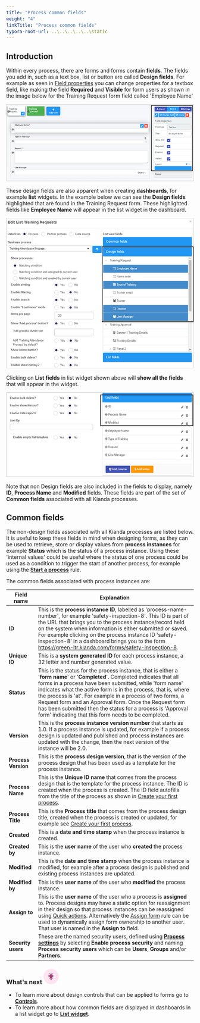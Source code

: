 ```yaml
---
title: "Process common fields"
weight: "4"
linkTitle: "Process common fields"
typora-root-url: ..\..\..\..\..\static
---
```


 ## Introduction ## 

Within every process, there are forms and forms contain **fields**. The fields you add in, such as a text box, list or button are called **Design fields**. For example as seen in [Field properties](/docs/platform/application-designer/process/properties/#field-properties) you can change properties for a textbox field, like making the field **Required** and **Visible** for form users as shown in the image below for the Training Request form field called 'Employee Name'

![.](/images/settingsprocess.png)

These design fields are also apparent when creating **dashboards**, for example **list** widgets. In the example below we can see the **Design fields** highlighted that are found in the Training Request form. These highlighted fields like **Employee Name** will appear in the list widget in the dashboard.

![Example of design fields in a list widget](/images/design-fields-example.jpg)

Clicking on **List fields** in list widget shown above will **show all the fields** that will appear in the widget.

![List field example](/images/list-field-defaults.jpg)

Note that non Design fields are also included in the fields to display, namely **ID**, **Process Name** and **Modified** fields. These fields are part of the set of **Common fields** associated with all Kianda processes.



## Common fields

The non-design fields associated with all Kianda processes are listed below. It is useful to keep these fields in mind when designing forms, as they can be used to retrieve, store or display values from **process instances** for example **Status** which is the status of a process instance. Using these 'internal values' could be useful where the status of one process could be used as a condition to trigger the start of another process, for example using the [**Start a process**](/docs/platform/rules/workflow/start-a-process/) rule.

The common fields associated with process instances are:

| Field name          | Explanation                                                  |
| ------------------- | ------------------------------------------------------------ |
| **ID**              | This is the **process instance ID**, labelled as 'process-name-number', for example 'safety-inspection-8'. This ID is part of the URL that brings you to the process instance/record held on the system when information is either submitted or saved. For example clicking on the process instance ID 'safety-inspection-8' in a dashboard brings you to the form https://green-itr.kianda.com/forms/safety-inspection-8. |
| **Unique ID**       | This is a **system generated ID** for each process instance, a 32 letter and number generated value. |
| **Status**          | This is the status for the process instance, that is either a '**form name**' or '**Completed**'. Completed indicates that all forms in a process have been submitted, while 'form name' indicates what the active form is in the process, that is, where the process is 'at'. For example in a process of two forms, a Request form and an Approval form. Once the Request form has been submitted then the status for a process is 'Approval form' indicating that this form needs to be completed. |
| **Version**         | This is the **process instance version number** that starts as 1.0. If a process instance is updated, for example if a process design is updated and published and process instances are updated with the change, then the next version of the instance will be 2.0. |
| **Process Version** | This is the **process design version**, that is the version of the process design that has been used as a template for the process instance. |
| **Process Name**    | This is the **Unique ID name** that comes from the process design that is the template for the process instance. The ID is created when the process is created. The ID field autofills from the title of the process as shown in [Create your first process](/docs/platform/application-designer/#creating-your-first-process). |
| **Process Title**   | This is the **Process title** that comes from the process design title, created when the process is created or updated, for example see [Create your first process](/docs/platform/application-designer/#creating-your-first-process). |
| **Created**         | This is a **date and time stamp** when the process instance is created. |
| **Created by**      | This is the **user name** of the user who **created** the process instance. |
| **Modified**        | This is the **date and time stamp** when the process instance is modified, for example after a process design is published and existing process instances are updated. |
| **Modified by**     | This is the **user name** of the user who **modified** the process instance. |
| **Assign to**       | This is the **user name** of the user who a process is **assigned** to. Process designs may have a static option for reassignment in their design so that process instances can be reassigned using [Quick actions](/docs/platform/application-designer/forms/form-quick-action/#how-to-get-started). Alternatively the [Assign form](/docs/platform/rules/workflow/assign-form/) rule can be used to dynamically assign form ownership to another user. That user is named in the **Assign to** field. |
| **Security users**  | These are the named security users, defined using [**Process settings**](/docs/platform/application-designer/process/settings/#process-settings) by selecting **Enable process security** and naming **Process security users** which can be **Users**, **Groups** and/or **Partners**. |



### What's next  ![Idea icon](/images/18.png) ###

- To learn more about design controls that can be applied to forms go to [**Controls**](/docs/platform/controls/).
- To learn more about how common fields are displayed in dashboards in a list widget go to [**List widget**](/docs/platform/pages/list/).
